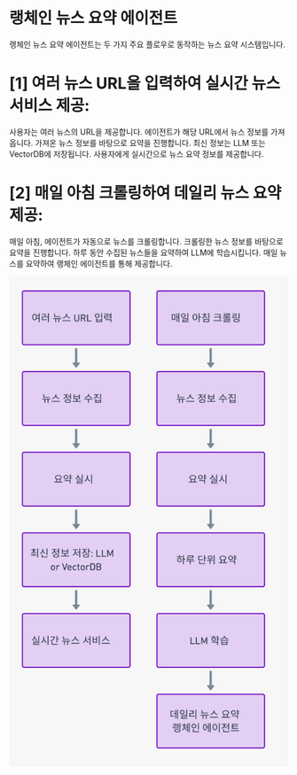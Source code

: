 # 랭체인 뉴스 요약 에이전트

랭체인 뉴스 요약 에이전트는 두 가지 주요 플로우로 동작하는 뉴스 요약 시스템입니다.

# [1] 여러 뉴스 URL을 입력하여 실시간 뉴스 서비스 제공:

사용자는 여러 뉴스의 URL을 제공합니다.
에이전트가 해당 URL에서 뉴스 정보를 가져옵니다.
가져온 뉴스 정보를 바탕으로 요약을 진행합니다.
최신 정보는 LLM 또는 VectorDB에 저장됩니다.
사용자에게 실시간으로 뉴스 요약 정보를 제공합니다.


# [2] 매일 아침 크롤링하여 데일리 뉴스 요약 제공:

매일 아침, 에이전트가 자동으로 뉴스를 크롤링합니다.
크롤링한 뉴스 정보를 바탕으로 요약을 진행합니다.
하루 동안 수집된 뉴스들을 요약하여 LLM에 학습시킵니다.
매일 뉴스를 요약하여 랭체인 에이전트를 통해 제공합니다.



![archi.png](utils%2Fimg%2Farchi.png)
